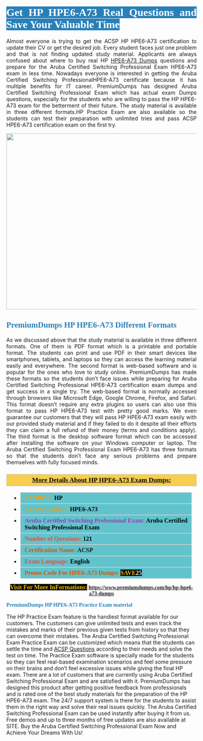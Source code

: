 <h1 style="text-align: justify;"><span style="color:#ffffff;"><span style="font-family:Georgia,serif;"><strong><span style="background-color:#2980b9;">Get HP HPE6-A73 Real Questions and Save Your Valuable Time</span></strong></span></span></h1>

<p style="text-align: justify;">Almost everyone is trying to get the ACSP HP HPE6-A73 certification to update their CV or get the desired job. Every student faces just one problem and that is not finding updated study material. Applicants are always confused about where to buy real HP <a href="https://www.premiumdumps.com/hp/hp-hpe6-a73-dumps">HPE6-A73 Dumps</a> questions and prepare for the Aruba Certified Switching Professional Exam HPE6-A73 exam in less time. Nowadays everyone is interested in getting the Aruba Certified Switching ProfessionalHPE6-A73 certificate because it has multiple benefits for IT career. PremiumDumps has designed Aruba Certified Switching Professional Exam which has actual exam Dumps questions, especially for the students who are willing to pass the HP HPE6-A73 exam for the betterment of their future. The study material is available in three different formats.HP Practice Exam are also available so the students can test their preparation with unlimited tries and pass ACSP HPE6-A73 certification exam on the first try.</p>

<p style="text-align: center;"><a href="https://www.premiumdumps.com/hp/hp-hpe6-a73-dumps"><img alt="" src="https://i.imgur.com/KJGzbJ2.jpeg" style="width: 700px; height: 465px;" /></a></p>

<h2 style="text-align: justify;"><span style="color:#2980b9;"><span style="font-family:Georgia,serif;"><strong>PremiumDumps HP HPE6-A73 Different Formats</strong></span></span></h2>

<p style="text-align: justify;">As we discussed above that the study material is available in three different formats. One of them is PDF format which is a printable and portable format. The students can print and use PDF in their smart devices like smartphones, tablets, and laptops so they can access the learning material easily and everywhere. The second format is web-based software and is popular for the ones who love to study online. PremiumDumps has made these formats so the students don’t face issues while preparing for Aruba Certified Switching Professional HPE6-A73 certification exam dumps and get success in a single try. The web-based format is normally accessed through browsers like Microsoft Edge, Google Chrome, Firefox, and Safari. This format doesn’t require any extra plugins so users can also use this format to pass HP HPE6-A73 test with pretty good marks. We even guarantee our customers that they will pass HP HPE6-A73 exam easily with our provided study material and if they failed to do it despite all their efforts they can claim a full refund of their money (terms and conditions apply). The third format is the desktop software format which can be accessed after installing the software on your Windows computer or laptop. The Aruba Certified Switching Professional Exam HPE6-A73 has three formats so that the students don’t face any serious problems and prepare themselves with fully focused minds.</p>

<h3 style="background: #f7ce50; border: 1px solid rgb(204, 204, 204); padding: 5px 10px; text-align: center;"><span style="font-family:Georgia,serif;"><u><u><span style="color:#000000;"><span style="font-size:11pt"><span style="line-height:normal"><b><span style="font-size:13.0pt"><span cambria="">More Details About HP HPE6-A73 Exam Dumps:</span></span></b></span></span></span></u></u></span></h3>

<ul>
	<li style="margin:0cm 10pt">
	<div style="background:#61c4cd; border: 1px solid rgb(204, 204, 204); padding: 5px 10px; text-align: justify;"><span style="font-family:Georgia,serif;"><span style="font-size:11pt"><span style="line-height:normal"><b><span style="font-size:12.0pt"><span new="" roman="" times=""><span style="color:#f39c12;">VENDOR:</span> <span style="color:#000000;">HP</span></span></span></b></span></span></span></div>
	</li>
	<li style="margin:0cm 10pt">
	<div style="background: #61c4cd; border: 1px solid rgb(204, 204, 204); padding: 5px 10px; text-align: justify;"><span style="font-family:Georgia,serif;"><span style="font-size:11pt"><span style="line-height:normal"><b><span style="font-size:12.0pt"><span new="" roman="" times=""><span style="color:#f39c12;">EXAM CCODE:</span> <span style="color:#000000;">HPE6-A73</span></span></span></b></span></span></span></div>
	</li>
	<li style="margin:0cm 10pt">
	<div style="background: #61c4cd; border: 1px solid rgb(204, 204, 204); padding: 5px 10px; text-align: justify;"><span style="font-family:Georgia,serif;"><span style="font-size:11pt"><span style="line-height:normal"><b><span style="font-size:12.0pt"><span new="" roman="" times=""><span style="color:#8e44ad;">Aruba Certified Switching Professional Exam:</span> <span style="color:#000000;">Aruba Certified Switching Professional Exam</span></span></span></b></span></span></span></div>
	</li>
	<li style="margin:0cm 10pt">
	<div style="background: #61c4cd; border: 1px solid rgb(204, 204, 204); padding: 5px 10px;"><span style="font-family:Georgia,serif;"><span style="font-size:11pt"><span style="line-height:normal"><b><span style="font-size:12.0pt"><span new="" roman="" times=""><span style="color:#e74c3c;">Number of Questions:</span><span style="color:#000000;"><span style="color:#f1c40f;"> </span>121</span></span></span></b></span></span></span></div>
	</li>
	<li style="margin:0cm 10pt">
	<div style="background: #61c4cd; border: 1px solid rgb(204, 204, 204); padding: 5px 10px; text-align: justify;"><span style="font-family:Georgia,serif;"><span style="font-size:11pt"><span style="line-height:normal"><b><span style="font-size:12.0pt"><span new="" roman="" times=""><span style="color:#d35400;">Certification Name:</span> ACSP</span></span></b></span></span></span></div>
	</li>
	<li style="margin:0cm 10pt">
	<div style="background: #61c4cd; border: 1px solid rgb(204, 204, 204); padding: 5px 10px; text-align: justify;"><span style="font-family:Georgia,serif;"><span style="font-size:11pt"><span style="line-height:normal"><b><span style="font-size:12.0pt"><span new="" roman="" times=""><span style="color:#e74c3c;">Exam Language:</span> <span style="color:#000000;">English</span></span></span></b></span></span></span></div>
	</li>
	<li style="margin:0cm 10pt">
	<div style="background: #61c4cd; border: 1px solid rgb(204, 204, 204); padding: 5px 10px;"><span style="font-family:Georgia,serif;"><span style="font-size:11pt"><span style="line-height:normal"><b><span style="font-size:12.0pt"><span new="" roman="" times=""><span style="color:#d35400;">Promo Code For HPE6-A73 Dumps:</span><span style="color:#f1c40f;"> <span style="background-color:#000000;">SAVE</span></span><span style="color:#ffffff;"><span style="background-color:#000000;">25</span></span></span></span></b></span></span></span></div>
	</li>
</ul>

<p style="text-align: center;"><span style="font-family:Georgia,serif;"><strong><span style="font-size:16px;"><span style="color:#f1c40f;"><span style="background-color:#000000;">Visit For More InFormations:</span></span></span> <a href="https://www.premiumdumps.com/hp/hp-hpe6-a73-dumps">https://www.premiumdumps.com/hp/hp-hpe6-a73-dumps</a></strong></span></p>

<p><span style="color:#2980b9;"><span style="font-family:Georgia,serif;"><strong><strong><strong>PremiumDumps HP HPE6-A73 Practice Exam material</strong></strong></strong></span></span></p>

<p>The HP Practice Exam feature is the handiest format available for our customers. The customers can give unlimited tests and even track the mistakes and marks of their previous given tests from history so that they can overcome their mistakes. The Aruba Certified Switching Professional Exam Practice Exam can be customized which means that the students can settle the time and <a href="https://www.premiumdumps.com/hp/acsp-dumps">ACSP Questions</a> according to their needs and solve the test on time. The Practice Exam software is specially made for the students so they can feel real-based examination scenarios and feel some pressure on their brains and don’t feel excessive issues while giving the final HP exam. There are a lot of customers that are currently using Aruba Certified Switching Professional Exam and are satisfied with it. PremiumDumps has designed this product after getting positive feedback from professionals and is rated one of the best study materials for the preparation of the HP HPE6-A73 exam. The 24/7 support system is there for the students to assist them in the right way and solve their real issues quickly. The Aruba Certified Switching Professional Exam can be used instantly after buying it from us. Free demos and up to three months of free updates are also available at SITE. Buy the Aruba Certified Switching Professional Exam Now and Achieve Your Dreams With Us!</p>
